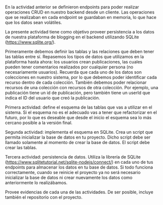 En la actividad anterior se definieron endpoints para poder realizar operaciones CRUD en nuestro backend desde un cliente. Las operaciones que se realizaban en cada endpoint se guardaban en memoria, lo que hace que los datos sean volátiles.

La presente actividad tiene como objetivo proveer persistencia a los datos de nuestra plataforma de blogging en el backend utilizando SQLite (https://www.sqlite.org/).

Primeramente debemos definir las tablas y las relaciones que deben tener las tablas entre sí. Repasemos los tipos de datos que utilizamos en la plataforma hasta ahora: los usuarios crean publicaciones, las cuales pueden tener comentarios realizados por cualquier persona (no necesariamente usuarios). Recuerda que cada uno de los datos son colecciones en nuestro sistema, por lo que debemos poder identificar cada recurso dentro de cada colección. También debemos poder relacionar recursos de una colección con recursos de otra colección. Por ejemplo, una publicación tiene un id de publicación, pero también tiene un userId que indica el ID del usuario que creó la publicación.

Primera actividad: define el esquema de las tablas que vas a utilizar en el sistema. Si el esquema no es el adecuado vas a tener que refactorizar en el futuro, por lo que es deseable que desde el inicio el esquema sea lo más cercano posible a la versión final.

Segunda actividad: implementa el esquema en SQLite. Crea un script que permita inicializar la base de datos en tu proyecto. Dicho script debe ser llamado solamente al momento de crear la base de datos. El script debe crear las tablas.

Tercera actividad: persistencia de datos. Utiliza la librería de SQLite (https://www.sqlitetutorial.net/sqlite-nodejs/connect/) en cada uno de tus endpoints para almacenar los datos en tu base de datos. Si todo funciona correctamente, cuando se reinicie el proyecto ya no será necesario inicializar la base de datos ni crear nuevamente los datos como anteriormente lo realizábamos.

Provee evidencias de cada una de las actividades. De ser posible, incluye también el repositorio con el proyecto.
